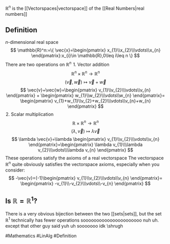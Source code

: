 $\mathbb{R}^n$ is the [[Vectorspaces|vectorspace]] of the [[Real Numbers|real numbers]]
## Definition
$n$-dimensional real space
$$
\mathbb{R}^n:=\{ \vec{x}=\begin{pmatrix}
x_{1}\\x_{2}\\\vdots\\x_{n}
\end{pmatrix}:x_{i}\in \mathbb{R},0\leq i\leq n \}
$$
There are two operations on $\mathbb{R}^n$
$\hspace{0pt}1$. Vector addition
$$
\mathbb{R}^n\times \mathbb{R}^n\to \mathbb{R}^n
$$
$$
(\vec{v},\vec{w})\mapsto  \vec{v}+\vec{w}
$$
$$
\vec{v}+\vec{w}=\begin{pmatrix}
v_{1}\\v_{2}\\\vdots\\v_{n}
\end{pmatrix}
+
\begin{pmatrix}
w_{1}\\w_{2}\\\vdots\\w_{n}
\end{pmatrix}=
\begin{pmatrix}
v_{1}+w_{1}\\v_{2}+w_{2}\\\vdots\\v_{n}+w_{n}
\end{pmatrix}
$$
$\hspace{0pt}2$. Scalar multiplication
$$
\mathbb{R}\times\mathbb{R}^n\to \mathbb{R}^n
$$
$$
(\lambda,\vec{v})\mapsto\lambda \vec{v}
$$
$$
\lambda \vec{v}=\lambda \begin{pmatrix}
v_{1}\\v_{2}\\\vdots\\v_{n}
\end{pmatrix}=\begin{pmatrix}
\lambda v_{1}\\\lambda v_{2}\\\vdots\\\lambda v_{n}
\end{pmatrix}
$$
These operations satisfy the axioms of a real vectorspace
The vectorspace $\mathbb{R}^n$ quite obviously satisfies the vectorspace axioms, especially when you consider:
$$
-\vec{v}=(-1)\begin{pmatrix}
v_{1}\\v_{2}\\\vdots\\v_{n}
\end{pmatrix}=
\begin{pmatrix}
-v_{1}\\-v_{2}\\\vdots\\-v_{n}
\end{pmatrix}
$$
## Is $\mathbb{R}=\mathbb{R}^1$?
There is a very obvious bijection between the two [[sets|sets]], but the set $\mathbb{R}^1$ technically has fewer operations soooooooooooooooooooooo nuh uh. except that other guy said yuh uh sooooooo idk \shrugh

#Mathematics #LinAlg #Definition